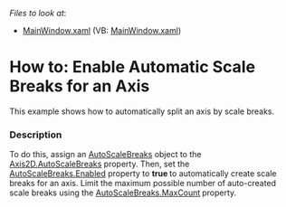 <!-- default file list -->
*Files to look at*:

* [MainWindow.xaml](./CS/ScaleBreaks/MainWindow.xaml) (VB: [MainWindow.xaml](./VB/ScaleBreaks/MainWindow.xaml))
<!-- default file list end -->
# How to: Enable Automatic Scale Breaks for an Axis


This example shows how to automatically split an axis by scale breaks.


<h3>Description</h3>

To do this, assign an <a href="https://documentation.devexpress.com/WPF/DevExpress.Xpf.Charts.AutoScaleBreaks.class">AutoScaleBreaks</a>&nbsp;object to the <a href="https://documentation.devexpress.com/WPF/DevExpress.Xpf.Charts.Axis2D.AutoScaleBreaks.property">Axis2D.AutoScaleBreaks</a>&nbsp;property. Then, set the <a href="https://documentation.devexpress.com/WPF/DevExpress.Xpf.Charts.AutoScaleBreaks.Enabled.property">AutoScaleBreaks.Enabled</a>&nbsp;property to <strong>true&nbsp;</strong>to automatically create scale breaks for an axis. Limit the maximum possible number of auto-created scale breaks using the&nbsp;<a href="https://documentation.devexpress.com/WPF/DevExpress.Xpf.Charts.AutoScaleBreaks.MaxCount.property">AutoScaleBreaks.MaxCount</a><strong>&nbsp;</strong>property.

<br/>


